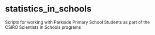 # statistics_in_schools
Scripts for working with Parkside Primary School Students as part of the CSIRO Scientists in Schools programs
